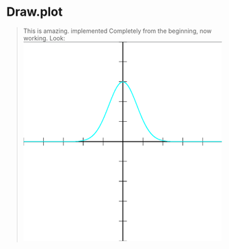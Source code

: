 # Draw.plot  
> This is amazing. implemented Completely from the beginning, now working. Look:
![](https://raw.githubusercontent.com/Xx220xX/Lua_Libraries/master/scientifclib/TESTE/Result/grafico.png)
